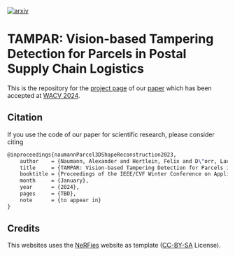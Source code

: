 [![arxiv](http://img.shields.io/badge/paper-arxiv.TBD_ID-B31B1B.svg)](https://arxiv.org/abs/TBD_ID)

# TAMPAR: Vision-based Tampering Detection for Parcels in Postal Supply Chain Logistics

This is the repository for the [project page](https://a-nau.github.io/tampar/) of
our [paper](https://arxiv.org/abs/TBD_ID) which has been accepted at [WACV 2024](https://wacv2024.thecvf.com/).

## Citation

If you use the code of our paper for scientific research, please consider citing

```latex
@inproceedings{naumannParcel3DShapeReconstruction2023,
    author    = {Naumann, Alexander and Hertlein, Felix and D\"orr, Laura and Furmans, Kai},
    title     = {TAMPAR: Vision-based Tampering Detection for Parcels in Postal Supply Chain Logistics},
    booktitle = {Proceedings of the IEEE/CVF Winter Conference on Applications of Computer Vision},
    month     = {January},
    year      = {2024},
    pages     = {TBD},
    note      = {to appear in}
}
```

## Credits

This websites uses the [NeRFies](https://nerfies.github.io) website as template ([CC-BY-SA](http://creativecommons.org/licenses/by-sa/4.0/) License).

